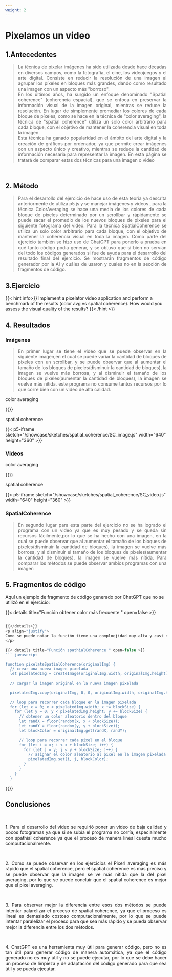 ```yaml
---
weight: 2
---
```


# Pixelamos un video
## 1.Antecedentes
<blockquote>
<p style = 'text-align: justify;'>
La técnica de pixelar imágenes ha sido utilizada desde hace décadas en diversos campos, como la fotografía, el cine, los videojuegos y el arte digital. Consiste en reducir la resolución de una imagen al agrupar los píxeles en bloques más grandes, dando como resultado una imagen con un aspecto más "borroso".
<br>
En los últimos años, ha surgido un enfoque denominado "Spatial coherence" (coherencia espacial), que se enfoca en preservar la información visual de la imagen original, mientras se reduce la resolución. En lugar de simplemente promediar los colores de cada bloque de píxeles, como se hace en la técnica de "color averaging", la técnica de "spatial coherence" utiliza un solo color arbitrario para cada bloque, con el objetivo de mantener la coherencia visual en toda la imagen.
<br>
Esta técnica ha ganado popularidad en el ámbito del arte digital y la creación de gráficos por ordenador, ya que permite crear imágenes con un aspecto único y creativo, mientras se reduce la cantidad de información necesaria para representar la imagen. En esta página se tratará de comparar estas dos técnicas para una imagen o video
</p>
</blockquote>
<br>

## 2. Método
<blockquote>
<p style = 'text-align: justify;'>
Para el desarrollo del ejercicio de hace uso de esta teoría ya descrita anteriormente de utiliza p5.js y se manejar imágenes y videos , para la técnica ColorAveraging se hace una media de los colores de cada bloque de píxeles determinado por un scrollbar y rápidamente se puede sacar el promedio de los nuevos bloques de pixeles para el siguiente fotograma del video. Para la técnica SpatialCoherence se utiliza un solo color arbitrario para cada bloque, con el objetivo de mantener la coherencia visual en toda la imagen.
Como parte del ejercicio también se hizo uso de ChatGPT para ponerlo a prueba en qué tanto código podía generar, y se obtuvo que si bien no servían del todo los códigos generados si fue de ayuda para el desarrollo del resultado final del ejercicio. Se mostrarán fragmentos de código generador por la AI y cuáles de usaron y cuales no en la sección de fragmentos de código.


</blockquote>
</p>

## 3.Ejercicio
{{< hint info>}}
Implement a pixelator video application and perform a benchmark of the results (color avg vs spatial coherence). How would you assess the visual quality of the results?
{{< /hint >}}

## 4. Resultados

### Imágenes
<blockquote>
<p style = 'text-align: justify;'>
En primer lugar se tiene el video que se puede observar en la siguiente imagen,en el cual se puede variar la cantidad  de  bloques de pixeles con un scrollbar, y se puede observar que al aumentar el tamaño de los bloques de pixeles(disminuir la cantidad de bloques), la imagen se vuelve más borrosa, y al disminuir el tamaño de los bloques de pixeles(aumentar la cantidad de bloques), la imagen se vuelve más nítida.
este programa no consume tantos recursos por lo que corre bien con un video de alta calidad.
</p>
</blockquote>


color averaging

{{<p5-iframe sketch="/showcase/sketches/spatial_coherence/pix_image.js" width="640" height="360" >}}

spatial coherence

{{< p5-iframe sketch="/showcase/sketches/spatial_coherence/SC_image.js"
width="640" height="360" >}}


### Videos

color averaging

{{<p5-iframe sketch="/showcase/sketches/spatial_coherence/pix_video.js" width="640" height="360" >}}

spatial coherence

{{< p5-iframe sketch="/showcase/sketches/spatial_coherence/SC_video.js" width="640" height="360" >}}
### SpatialCoherence
<blockquote>
<p style = 'text-align: justify;'>
En segundo lugar para esta parte del ejercicio no se ha logrado el programa con un video ya que es muy pesado y se queda sin recursos fácilmente,por lo que se ha hecho con una imagen, en la cual se puede observar que al aumentar el tamaño de los bloques de pixeles(disminuir la cantidad de bloques), la imagen se vuelve más borrosa, y al disminuir el tamaño de los bloques de pixeles(aumentar la cantidad de bloques), la imagen se vuelve más nítida.
Para comparar los métodos se puede observar ambios programas con una imágen
</blockquote>
</p>

## 5. Fragmentos de código

Aquí un ejemplo de fragmento de código generado por ChatGPT que no se utilizó en el ejercicio:

{{< details title="Función obtener color más frecuente " open=false >}}
``` javascript

{{</details>}}
<p align="justify">
Como se puede notar la función tiene una comploejidad muy alta y casi no se podía ejectar nisiquiera con una imágen, adicional a esto el ejercicio de spatial coherence juega es con un color aleatorio del cuadro que representa y no con el más común por lo que ya con los cambios requeridos implementados quedó así:
</p>

{{< details title="Función spathialCoherence " open=false >}}
``` javascript

function pixelateSpatialCoherence(originalImg) {
  // crear una nueva imagen pixelada
  let pixelatedImg = createImage(originalImg.width, originalImg.height);
  
  // cargar la imagen original en la nueva imagen pixelada
  
  pixelatedImg.copy(originalImg, 0, 0, originalImg.width, originalImg.height, 0, 0, originalImg.width, originalImg.height);

  // loop para recorrer cada bloque en la imagen pixelada
  for (let x = 0; x < pixelatedImg.width; x += blockSize) {
    for (let y = 0; y < pixelatedImg.height; y += blockSize) {
      // obtener un color aleatorio dentro del bloque
      let randX = floor(random(x, x + blockSize));
      let randY = floor(random(y, y + blockSize));
      let blockColor = originalImg.get(randX, randY);

      // loop para recorrer cada pixel en el bloque
      for (let i = x; i < x + blockSize; i++) {
        for (let j = y; j < y + blockSize; j++) {
          // asignar el color aleatorio al pixel en la imagen pixelada
          pixelatedImg.set(i, j, blockColor);
        }
      }
    }
  }

```
{{</details>}}

## Conclusiones

<br>
<p align="justify">
1. Para el desarrollo del video se requirió poner un video de baja calidad y pocos fotogramas ya que si se subía el programa no corría, especialmente con spathial coherence ya  que el proceso de manera lineal cuesta mucho computacionalmente.
</p>
<br>
<p align="justify">
2. Como se puede observar en los ejercicios el Pixerl averaging es más rápido que el spatial coherence, pero el spatial coherence es más preciso y se puede observar que la imagen se ve más nítida que la del pixel averaging, por lo que se puede concluir que el spatial coherence es mejor que el pixel averaging. 
</p>
<br>
<p align="justify">
3. Para observar mejor la diferencia entre esos dos métodos se puede intentar palarelizar el proceso de spatial coherence, ya que el proceso es lineal es demasiado costoso computacionalmente, por lo que se puede intentar paralelizar el proceso para que sea más rápido y se pueda observar mejor la diferencia entre los dos métodos.
</p>
<br>
<p align="justify">
4. ChatGPT es una herramienta muy útil para generar código, pero no es tan útil para generar código de manera automática, ya que el código generado no es muy útil y no se puede ejecutar, por lo que se debe hacer un proceso de limpieza y de adaptación del código generado para que sea útil y se pueda ejecutar.
</p>
